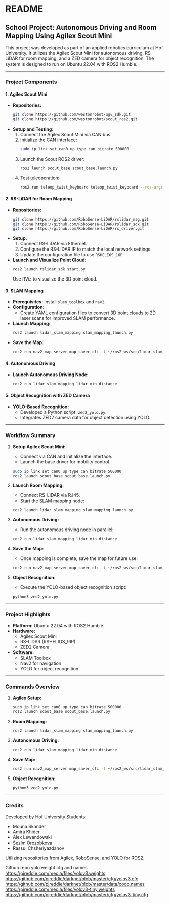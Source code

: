 # README

## School Project: Autonomous Driving and Room Mapping Using Agilex Scout Mini

This project was developed as part of an applied robotics curriculum at Hof University. It utilizes the Agilex Scout Mini for autonomous driving, RS-LiDAR for room mapping, and a ZED camera for object recognition. The system is designed to run on Ubuntu 22.04 with ROS2 Humble.

---

### **Project Components**

#### **1. Agilex Scout Mini**

- **Repositories:**
  ```bash
  git clone https://github.com/westonrobot/ugv_sdk.git
  git clone https://github.com/westonrobot/scout_ros2.git
  ```
- **Setup and Testing:**
  1. Connect the Agilex Scout Mini via CAN bus.
  2. Initialize the CAN interface:
     ```bash
     sudo ip link set can0 up type can bitrate 500000
     ```
  3. Launch the Scout ROS2 driver:
     ```bash
     ros2 launch scout_base scout_base.launch.py
     ```
  4. Test teleoperation:
     ```bash
     ros2 run teleop_twist_keyboard teleop_twist_keyboard --ros-args -p linear_speed:=0.01 -p angular_speed:=0.1
     ```

#### **2. RS-LiDAR for Room Mapping**

- **Repositories:**
  ```bash
  git clone https://github.com/RoboSense-LiDAR/rslidar_msg.git
  git clone https://github.com/RoboSense-LiDAR/rslidar_sdk.git
  git clone https://github.com/RoboSense-LiDAR/rs_driver.git
  ```
- **Setup:**
  1. Connect RS-LiDAR via Ethernet.
  2. Configure the RS-LiDAR IP to match the local network settings.
  3. Update the configuration file to use `RSHELIOS_16P`.
- **Launch and Visualize Point Cloud:**
  ```bash
  ros2 launch rslidar_sdk start.py
  ```
  Use RViz to visualize the 3D point cloud.

#### **3. SLAM Mapping**

- **Prerequisites:** Install `slam_toolbox` and `nav2`.
- **Configuration:**
  - Create YAML configuration files to convert 3D point clouds to 2D laser scans for improved SLAM performance.
- **Launch Mapping:**
  ```bash
  ros2 launch lidar_slam_mapping slam_mapping_launch.py
  ```
- **Save the Map:**
  ```bash
  ros2 run nav2_map_server map_saver_cli -f ~/ros2_ws/src/lidar_slam_mapping/maps/my_map.yaml
  ```

#### **4. Autonomous Driving**

- **Launch Autonomous Driving Node:**
  ```bash
  ros2 run lidar_slam_mapping lidar_min_distance
  ```

#### **5. Object Recognition with ZED Camera**

- **YOLO-Based Recognition:**
  - Developed a Python script: `zed2_yolo.py`.
  - Integrates ZED2 camera data for object detection using YOLO.

---

### **Workflow Summary**

1. **Setup Agilex Scout Mini:**

   - Connect via CAN and initialize the interface.
   - Launch the base driver for mobility control.

   ```bash
   sudo ip link set can0 up type can bitrate 500000
   ros2 launch scout_base scout_base.launch.py
   ```

2. **Launch Room Mapping:**

   - Connect RS-LiDAR via RJ45.
   - Start the SLAM mapping node:

   ```bash
   ros2 launch lidar_slam_mapping slam_mapping_launch.py
   ```

3. **Autonomous Driving:**

   - Run the autonomous driving node in parallel:

   ```bash
   ros2 run lidar_slam_mapping lidar_min_distance
   ```

4. **Save the Map:**

   - Once mapping is complete, save the map for future use:

   ```bash
   ros2 run nav2_map_server map_saver_cli -f ~/ros2_ws/src/lidar_slam_mapping/maps/my_map.yaml
   ```

5. **Object Recognition:**

   - Execute the YOLO-based object recognition script:

   ```bash
   python3 zed2_yolo.py
   ```

---

### **Project Highlights**

- **Platform:** Ubuntu 22.04 with ROS2 Humble.
- **Hardware:**
  - Agilex Scout Mini
  - RS-LiDAR (RSHELIOS\_16P)
  - ZED2 Camera
- **Software:**
  - SLAM Toolbox
  - Nav2 for navigation
  - YOLO for object recognition

---

### **Commands Overview**

1. **Agilex Setup:**

   ```bash
   sudo ip link set can0 up type can bitrate 500000
   ros2 launch scout_base scout_base.launch.py
   ```

2. **Room Mapping:**

   ```bash
   ros2 launch lidar_slam_mapping slam_mapping_launch.py
   ```

3. **Autonomous Driving:**

   ```bash
   ros2 run lidar_slam_mapping lidar_min_distance
   ```

4. **Save Map:**

   ```bash
   ros2 run nav2_map_server map_saver_cli -f ~/ros2_ws/src/lidar_slam_mapping/maps/my_map.yaml
   ```

5. **Object Recognition:**

   ```bash
   python3 zed2_yolo.py
   ```

---

### **Credits**

Developed by Hof University Students:
- Mouna Skander
- Amira Khider
- Alex Lewandowski
- Sezim Orozobkova
- Rassul Chsheriyazdanov

Utilizing repositories from Agilex, RoboSense, and YOLO for ROS2.

Github repo yolo weight cfg and names
https://pjreddie.com/media/files/yolov3.weights
https://github.com/pjreddie/darknet/blob/master/cfg/yolov3.cfg
https://github.com/pjreddie/darknet/blob/master/data/coco.names
https://pjreddie.com/media/files/yolov3-tiny.weights
https://github.com/pjreddie/darknet/blob/master/cfg/yolov3-tiny.cfg 